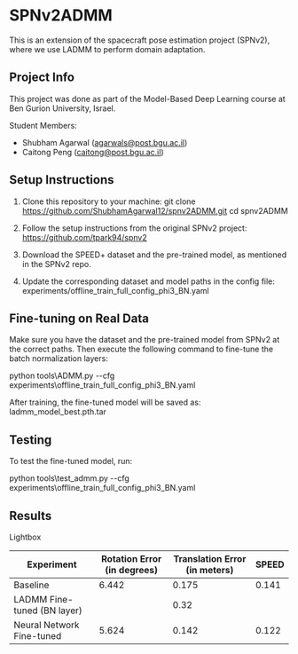 SPNv2ADMM
=========

This is an extension of the spacecraft pose estimation project (SPNv2),
where we use LADMM to perform domain adaptation.

Project Info
------------
This project was done as part of the Model-Based Deep Learning course
at Ben Gurion University, Israel.

Student Members:
- Shubham Agarwal (agarwals@post.bgu.ac.il)
- Caitong Peng (caitong@post.bgu.ac.il)

Setup Instructions
------------------
1. Clone this repository to your machine:
   git clone https://github.com/ShubhamAgarwal12/spnv2ADMM.git
   cd spnv2ADMM

2. Follow the setup instructions from the original SPNv2 project:
   https://github.com/tpark94/spnv2

3. Download the SPEED+ dataset and the pre-trained model, as mentioned in the SPNv2 repo.

4. Update the corresponding dataset and model paths in the config file:
   experiments/offline_train_full_config_phi3_BN.yaml

Fine-tuning on Real Data
------------------------
Make sure you have the dataset and the pre-trained model from SPNv2 at the correct paths.
Then execute the following command to fine-tune the batch normalization layers:

   python tools\ADMM.py --cfg experiments\offline_train_full_config_phi3_BN.yaml

After training, the fine-tuned model will be saved as:
   ladmm_model_best.pth.tar

Testing
---------
To test the fine-tuned model, run:

   python tools\test_admm.py --cfg experiments\offline_train_full_config_phi3_BN.yaml

Results
-------
Lightbox

| Experiment             | Rotation Error (in degrees)  | Translation Error (in meters) | SPEED  |
|------------------------|----------------|--------------|----------|
| Baseline               | 6.442           |     0.175     |    0.141      |
| LADMM Fine-tuned (BN layer)|          | 0.32     |
| Neural Network Fine-tuned | 5.624        | 0.142     | 0.122

